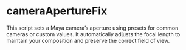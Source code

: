 # cameraApertureFix
This script sets a Maya camera’s aperture using presets for common cameras or custom values. It automatically adjusts the focal length to maintain your composition and preserve the correct field of view.
